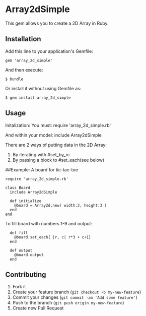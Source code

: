 # Array2dSimple

This gem allows you to create a 2D Array in Ruby.

## Installation

Add this line to your application's Gemfile:

    gem 'array_2d_simple'

And then execute:

    $ bundle

Or install it without using Gemfile as:

    $ gem install array_2d_simple

## Usage

Initalization:
You must:
    require 'array_2d_simple.rb'

And within your model:
    include Array2dSimple

There are 2 ways of putting data in the 2D Array:

1. By iterating with #set_by_rc
2. By passing a block to #set_each(see below)


##Example: A board for tic-tac-toe

    require 'array_2d_simple.rb'

    class Board
      include Array2dSimple

      def initialize
        @board = Array2d.new( width:3, height:3 )
      end
    end

To fill board with numbers 1-9 and output:

      def fill
        @board.set_each{ |r, c| r*3 + c+1}
      end

      def output
        @board.output
      end


## Contributing

1. Fork it
2. Create your feature branch (`git checkout -b my-new-feature`)
3. Commit your changes (`git commit -am 'Add some feature'`)
4. Push to the branch (`git push origin my-new-feature`)
5. Create new Pull Request
